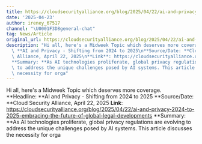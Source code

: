 ```yaml
---
title: https://cloudsecurityalliance.org/blog/2025/04/22/ai-and-privacy-2024-to-2025-embracing-the-future-of-global-legal-developments
date: '2025-04-23'
author: ireney_67517
channel: "\U0001F3D8general-chat"
tag: News/Article
original_url: https://cloudsecurityalliance.org/blog/2025/04/22/ai-and-privacy-2024-to-2025-embracing-the-future-of-global-legal-developments
description: "Hi all, here's a Midweek Topic which deserves more coverage.  \n**Headline:\
  \ **AI and Privacy - Shifting from 2024 to 2025\n**Source/Date: **Cloud Security\
  \ Alliance, April 22, 2025\n**Link**: https://cloudsecurityalliance.org/blog/2025/04/22/ai-and-privacy-2024-to-2025-embracing-the-future-of-global-legal-developments\n\
  **Summary: **As AI technologies proliferate, global privacy regulations are evolving\
  \ to address the unique challenges posed by AI systems. This article discusses the\
  \ necessity for orga"
---
```


Hi all, here's a Midweek Topic which deserves more coverage.  
**Headline: **AI and Privacy - Shifting from 2024 to 2025
**Source/Date: **Cloud Security Alliance, April 22, 2025
**Link**: https://cloudsecurityalliance.org/blog/2025/04/22/ai-and-privacy-2024-to-2025-embracing-the-future-of-global-legal-developments
**Summary: **As AI technologies proliferate, global privacy regulations are evolving to address the unique challenges posed by AI systems. This article discusses the necessity for orga